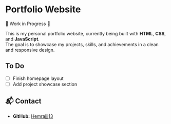 # Portfolio Website

🚧 Work in Progress 🚧  

This is my personal portfolio website, currently being built with **HTML**, **CSS**, and **JavaScript**.  
The goal is to showcase my projects, skills, and achievements in a clean and responsive design.

## To Do
- [ ] Finish homepage layout  
- [ ] Add project showcase section  
<!-- - [ ] Create contact form  
- [ ] Polish responsive design   -->

## 📬 Contact
- **GitHub:** [Hemrajjj13](https://github.com/Hemrajjj13)
